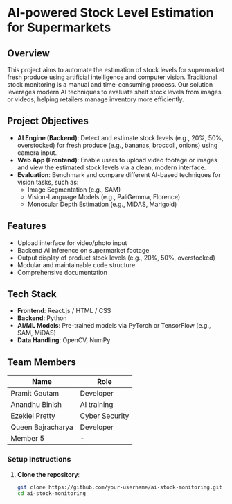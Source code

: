 # AI-powered Stock Level Estimation for Supermarkets

## Overview

This project aims to automate the estimation of stock levels for supermarket fresh produce using artificial intelligence and computer vision. Traditional stock monitoring is a manual and time-consuming process. Our solution leverages modern AI techniques to evaluate shelf stock levels from images or videos, helping retailers manage inventory more efficiently.

## Project Objectives

- **AI Engine (Backend)**: Detect and estimate stock levels (e.g., 20%, 50%, overstocked) for fresh produce (e.g., bananas, broccoli, onions) using camera input.
- **Web App (Frontend)**: Enable users to upload video footage or images and view the estimated stock levels via a clean, modern interface.
- **Evaluation**: Benchmark and compare different AI-based techniques for vision tasks, such as:
  - Image Segmentation (e.g., SAM)
  - Vision-Language Models (e.g., PaliGemma, Florence)
  - Monocular Depth Estimation (e.g., MiDAS, Marigold)

## Features

-  Upload interface for video/photo input
- Backend AI inference on supermarket footage
-  Output display of product stock levels (e.g., 20%, 50%, overstocked)
- Modular and maintainable code structure
-  Comprehensive documentation

## Tech Stack

- **Frontend**: React.js / HTML / CSS
- **Backend**: Python 
- **AI/ML Models**: Pre-trained models via PyTorch or TensorFlow (e.g., SAM, MiDAS)
- **Data Handling**: OpenCV, NumPy

## Team Members

| Name           | Role                        |
|----------------|-----------------------------|
| Pramit Gautam  | Developer
| Anandhu Binish | AI training             |
| Ezekiel Pretty     | Cyber Security      |
| Queen Bajracharya   | Developer      |
| Member 5       | -  |


### Setup Instructions

1. **Clone the repository**:
   ```bash
   git clone https://github.com/your-username/ai-stock-monitoring.git
   cd ai-stock-monitoring
